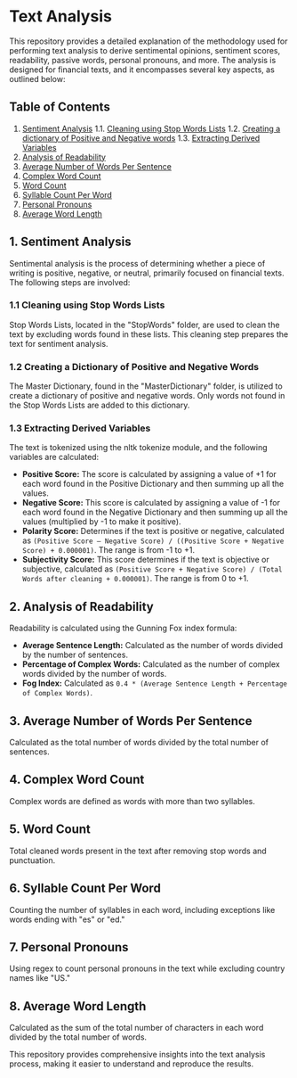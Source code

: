 # Text Analysis

This repository provides a detailed explanation of the methodology used for performing text analysis to derive sentimental opinions, sentiment scores, readability, passive words, personal pronouns, and more. The analysis is designed for financial texts, and it encompasses several key aspects, as outlined below:

## Table of Contents
1. [Sentiment Analysis](#1-sentiment-analysis)
1.1. [Cleaning using Stop Words Lists](#11-cleaning-using-stop-words-lists)
1.2. [Creating a dictionary of Positive and Negative words](#12-creating-a-dictionary-of-positive-and-negative-words)
1.3. [Extracting Derived Variables](#13-extracting-derived-variables)
2. [Analysis of Readability](#2-analysis-of-readability)
3. [Average Number of Words Per Sentence](#3-average-number-of-words-per-sentence)
4. [Complex Word Count](#4-complex-word-count)
5. [Word Count](#5-word-count)
6. [Syllable Count Per Word](#6-syllable-count-per-word)
7. [Personal Pronouns](#7-personal-pronouns)
8. [Average Word Length](#8-average-word-length)

## 1. Sentiment Analysis
Sentimental analysis is the process of determining whether a piece of writing is positive, negative, or neutral, primarily focused on financial texts. The following steps are involved:

### 1.1 Cleaning using Stop Words Lists
Stop Words Lists, located in the "StopWords" folder, are used to clean the text by excluding words found in these lists. This cleaning step prepares the text for sentiment analysis.

### 1.2 Creating a Dictionary of Positive and Negative Words
The Master Dictionary, found in the "MasterDictionary" folder, is utilized to create a dictionary of positive and negative words. Only words not found in the Stop Words Lists are added to this dictionary.

### 1.3 Extracting Derived Variables
The text is tokenized using the nltk tokenize module, and the following variables are calculated:

- **Positive Score:** The score is calculated by assigning a value of +1 for each word found in the Positive Dictionary and then summing up all the values.
- **Negative Score:** This score is calculated by assigning a value of -1 for each word found in the Negative Dictionary and then summing up all the values (multiplied by -1 to make it positive).
- **Polarity Score:** Determines if the text is positive or negative, calculated as `(Positive Score – Negative Score) / ((Positive Score + Negative Score) + 0.000001)`. The range is from -1 to +1.
- **Subjectivity Score:** This score determines if the text is objective or subjective, calculated as `(Positive Score + Negative Score) / (Total Words after cleaning + 0.000001)`. The range is from 0 to +1.

## 2. Analysis of Readability
Readability is calculated using the Gunning Fox index formula:

- **Average Sentence Length:** Calculated as the number of words divided by the number of sentences.
- **Percentage of Complex Words:** Calculated as the number of complex words divided by the number of words.
- **Fog Index:** Calculated as `0.4 * (Average Sentence Length + Percentage of Complex Words)`.

## 3. Average Number of Words Per Sentence
Calculated as the total number of words divided by the total number of sentences.

## 4. Complex Word Count
Complex words are defined as words with more than two syllables.

## 5. Word Count
Total cleaned words present in the text after removing stop words and punctuation.

## 6. Syllable Count Per Word
Counting the number of syllables in each word, including exceptions like words ending with "es" or "ed."

## 7. Personal Pronouns
Using regex to count personal pronouns in the text while excluding country names like "US."

## 8. Average Word Length
Calculated as the sum of the total number of characters in each word divided by the total number of words.

This repository provides comprehensive insights into the text analysis process, making it easier to understand and reproduce the results.
